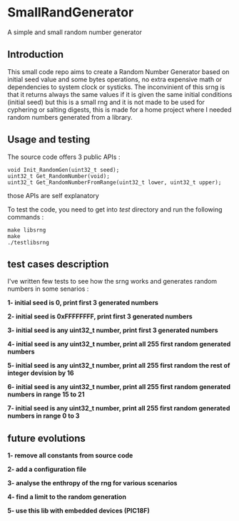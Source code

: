 # SmallRandGenerator
A simple and small random number generator

## Introduction

This small code repo aims to create a Random Number Generator based on initial seed value and some bytes operations, no extra expensive math or dependencies to system clock or systicks. The inconvinient of this srng is that it returns always the same values if it is given the same initial conditions (initial seed) but this is a small rng and it is not made to be used for cyphering or salting digests, this is made for a home project where I needed random numbers generated from a library.

## Usage and testing

The source code offers 3 public APIs : 

```
void Init_RandomGen(uint32_t seed);
uint32_t Get_RandomNumber(void);
uint32_t Get_RandomNumberFromRange(uint32_t lower, uint32_t upper);
```
those APIs are self explanatory 

To test the code, you need to get into *test* directory and run the following commands :

```
make libsrng
make
./testlibsrng
```
## test cases description
I've written few tests to see how the srng works and generates random numbers in some senarios :

**1- initial seed is 0, print first 3 generated numbers**

**2- initial seed is 0xFFFFFFFF, print first 3 generated numbers**

**3- initial seed is any uint32_t number, print first 3 generated numbers**

**4- initial seed is any uint32_t number, print all 255 first random generated numbers**

**5- initial seed is any uint32_t number, print all 255 first random the rest of integer devision by 16**

**6- initial seed is any uint32_t number, print all 255 first random generated numbers in range 15 to 21**

**7- initial seed is any uint32_t number, print all 255 first random generated numbers in range 0 to 3**

## future evolutions

**1- remove all constants from source code**

**2- add a configuration file**

**3- analyse the enthropy of the rng for various scenarios**

**4- find a limit to the random generation**

**5- use this lib with embedded devices (PIC18F)**
